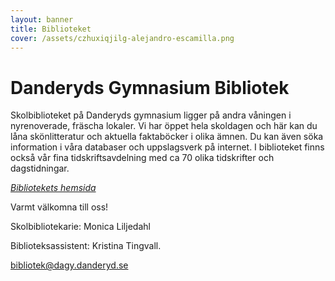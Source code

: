 ```yaml
---
layout: banner
title: Biblioteket
cover: /assets/czhuxiqjilg-alejandro-escamilla.png
---
```

# Danderyds Gymnasium Bibliotek
Skolbiblioteket på Danderyds gymnasium ligger på andra våningen i nyrenoverade, fräscha lokaler. 
Vi har öppet hela skoldagen och här kan du låna skönlitteratur och aktuella faktaböcker i olika ämnen. Du kan även söka information i våra databaser och uppslagsverk på internet. I biblioteket finns också vår fina tidskriftsavdelning med ca 70 olika tidskrifter och dagstidningar.

[<i>Bibliotekets hemsida</i>](https://dagybibliotek.wordpress.com/)

Varmt välkomna till oss!

Skolbibliotekarie: Monica Liljedahl 

Biblioteksassistent: Kristina Tingvall.

[bibliotek@dagy.danderyd.se](mailto:bibliotek@dagy.danderyd.se)

